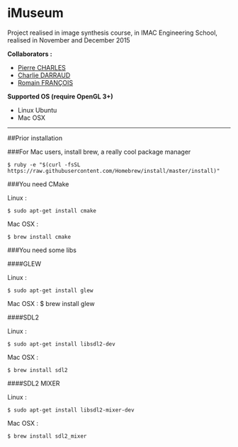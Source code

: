 # iMuseum

Project realised in image synthesis course, in IMAC Engineering School, realised in November and December 2015

**Collaborators :**

- [Pierre CHARLES](https://github.com/PierreChls)
- [Charlie DARRAUD](https://github.com/Arctic76)
- [Romain FRANÇOIS](https://github.com/charliesrc)

**Supported OS (require OpenGL 3+)**

- Linux Ubuntu
- Mac OSX

-------------------------------------

##Prior installation

###For Mac users, install brew, a really cool package manager

    $ ruby -e "$(curl -fsSL https://raw.githubusercontent.com/Homebrew/install/master/install)"

###You need CMake

Linux :

    $ sudo apt-get install cmake

Mac OSX :

    $ brew install cmake
    

###You need some libs

####GLEW

Linux :

    $ sudo apt-get install glew

Mac OSX :
    $ brew install glew

####SDL2

Linux :

    $ sudo apt-get install libsdl2-dev

Mac OSX :

    $ brew install sdl2

####SDL2 MIXER

Linux :

    $ sudo apt-get install libsdl2-mixer-dev

Mac OSX :

    $ brew install sdl2_mixer
